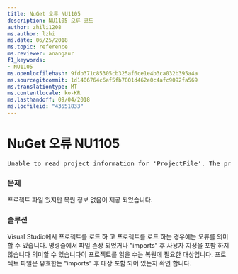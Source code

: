 ```yaml
---
title: NuGet 오류 NU1105
description: NU1105 오류 코드
author: zhili1208
ms.author: lzhi
ms.date: 06/25/2018
ms.topic: reference
ms.reviewer: anangaur
f1_keywords:
- NU1105
ms.openlocfilehash: 9fdb371c85305cb325af6ce1e4b3ca032b395a4a
ms.sourcegitcommit: 1d1406764c6af5fb7801d462e0c4afc9092fa569
ms.translationtype: MT
ms.contentlocale: ko-KR
ms.lasthandoff: 09/04/2018
ms.locfileid: "43551833"
---
```

# <a name="nuget-error-nu1105"></a>NuGet 오류 NU1105

<pre>Unable to read project information for 'ProjectFile'. The project file may be invalid or missing targets required for restore.</pre>

### <a name="issue"></a>문제
프로젝트 파일 있지만 복원 정보 없음이 제공 되었습니다.

### <a name="solution"></a>솔루션
Visual Studio에서 프로젝트를 로드 하 고 프로젝트를 로드 하는 경우에는 오류를 의미할 수 있습니다. 명령줄에서 파일 손상 되었거나 "imports" 후 사용자 지정을 포함 하지 않습니다 의미할 수 있습니다이 프로젝트를 읽을 수는 복원에 필요한 대상입니다. 프로젝트 파일은 유효한는 "imports" 후 대상 포함 되어 있는지 확인 합니다.